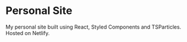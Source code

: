 # Personal Site

My personal site built using React, Styled Components and TSParticles. Hosted on Netlify.
